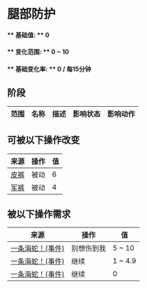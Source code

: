 # 腿部防护  
#### ** 基础值: ** 0   
#### ** 变化范围: ** 0 ~ 10  
#### ** 基础变化率: ** 0 / 每15分钟  
## 阶段  
范围  |  名称  |  描述  |  影响状态  |  影响动作  
----  |  ----  |  ----  |  ----  |  ----  
## 可被以下操作改变  
来源  |  操作  |  值  
----  |  ----  |  ----  
[皮裤](LeatherPants.md)  |  被动  |  6  
[军裤](MilitaryPants.md)  |  被动  |  4  
## 被以下操作需求  
来源  |  操作  |  值  
----  |  ----  |  ----  
[一条海蛇！(事件)](Event_SeaKraitStep.md)  |  别想伤到我  |  5 ~ 10  
[一条海蛇！(事件)](Event_SeaKraitStep.md)  |  继续  |  1 ~ 4.9  
[一条海蛇！(事件)](Event_SeaKraitStep.md)  |  继续  |  0  
